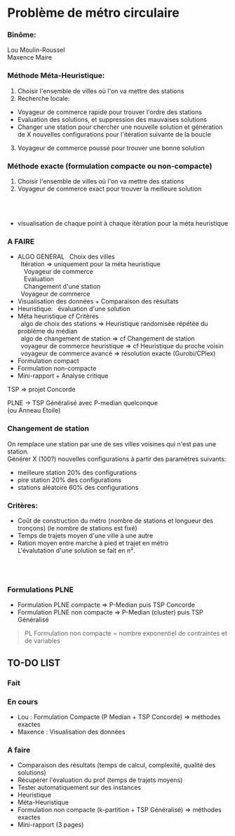 
# Problème de métro circulaire

### Binôme:
Lou Moulin-Roussel<br />
Maxence Maire<br />

### Méthode Méta-Heuristique:
1. Choisir l'ensemble de villes où l'on va mettre des stations
2. Recherche locale:
- Voyageur de commerce rapide pour trouver l'ordre des stations
- Evaluation des solutions, et suppression des mauvaises solutions
- Changer une station pour chercher une nouvelle solution et génération de X nouvelles configurations pour l'itération suivante de la boucle
3. Voyageur de commerce poussé pour trouver une bonne solution

### Méthode exacte (formulation compacte ou non-compacte)
1. Choisir l'ensemble de villes où l'on va mettre des stations
2. Voyageur de commerce exact pour trouver la meilleure solution

<br />
<br />

+ visualisation de chaque point à chaque itération pour la méta heuristique

### A FAIRE
- ALGO GENERAL
&ensp;Choix des villes<br />
&ensp;Itération  => uniquement pour la méta heuristique<br />
&ensp;&ensp;Voyageur de commerce<br />
&ensp;&ensp;Evaluation<br />
&ensp;&ensp;Changement d'une station<br />
&ensp;Voyageur de commerce<br />
- Visualisation des données + Comparaison des résultats
- Heuristique:
&ensp;évaluation d'une solution
- Méta heuristique cf Critères<br />
&ensp;algo de choix des stations => Heuristique randomisée répétée du problème du médian<br />
&ensp;algo de changement de station => cf Changement de station<br />
&ensp;voyageur de commerce heuristique => cf Heuristique du proche voisin<br />
&ensp;voyageur de commerce avancé => résolution exacte (Gurobi/CPlex)
- Formulation compact
- Formulation non-compacte
- Mini-rapport + Analyse critique

TSP => projet Concorde<br />

PLNE -> TSP Généralisé avec P-median quelconque<br />
(ou Anneau Etoile)<br />

### Changement de station
On remplace une station par une de ses villes voisines qui n'est pas une station.<br />
Générer X (100?) nouvelles configurations à partir des paramètres suivants:
- meilleure station 20% des configurations
- pire station 20% des configurations
- stations aléatoire 60% des configurations

### Critères:
- Coût de construction du métro (nombre de stations et longueur des tronçons) (le nombre de stations est fixé)
- Temps de trajets moyen d'une ville à une autre
- Ration moyen entre marche à pied et trajet en métro<br />
L'évalutation d'une solution se fait en n².
<br />
<br />

### Formulations PLNE
- Formulation PLNE compacte => P-Median puis TSP Concorde
- Formulation PLNE non compacte => P-Median (cluster) puis TSP Généralisé

> PL Formulation non compacte = nombre exponentiel de contraintes et de variables

## TO-DO LIST

### Fait

### En cours
- Lou : Formulation Compacte (P Median + TSP Concorde) => méthodes exactes
- Maxence : Visualisation des données <br />

### A faire
- Comparaison des résultats (temps de calcul, complexité, qualité des solutions)
- Récupérer l'évaluation du prof (temps de trajets moyens)
- Tester automatiquement sur des instances
- Heuristique
- Méta-Heuristique
- Formulation non compacte (k-partition + TSP Généralisé) => méthodes exactes
- Mini-rapport (3 pages)

